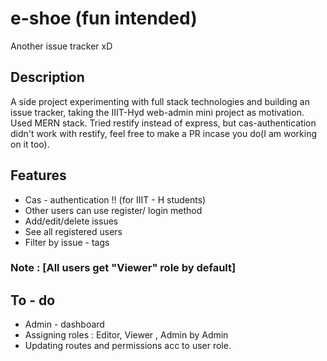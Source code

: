 # e-shoe (fun intended)
Another issue tracker xD

## Description
A side project experimenting with full stack technologies and building an issue tracker, taking the IIIT-Hyd web-admin mini project as motivation.
Used MERN stack. Tried restify instead of express, but cas-authentication didn't work with restify, feel free to make a PR incase you do(I am working on it too).

## Features
* Cas - authentication !! (for IIIT - H students)
* Other users can use register/ login method
* Add/edit/delete issues
* See all registered users
* Filter by issue - tags
### Note : [All users get "Viewer" role by default]

## To - do
* Admin - dashboard
* Assigning roles : Editor, Viewer , Admin by Admin
* Updating routes and permissions acc to user role.
